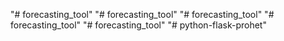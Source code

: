 "# forecasting_tool" 
"# forecasting_tool" 
"# forecasting_tool" 
"# forecasting_tool" 
"# forecasting_tool" 
"# python-flask-prohet" 
